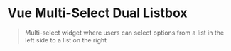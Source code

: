 # Vue Multi-Select Dual Listbox

> Multi-select widget where users can select options from a list in the left side to a list on the right


<div style="max-width:25rem; margin: 0 auto; padding: 1rem 0;">
  <state-selector />  
</div>